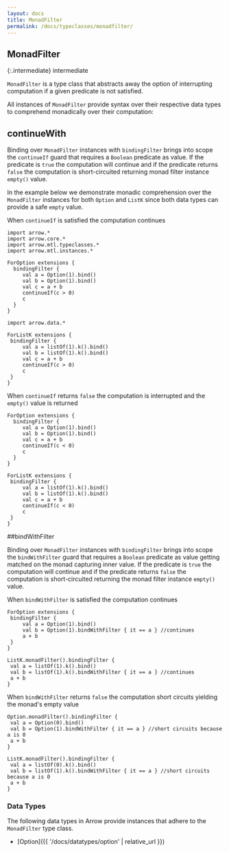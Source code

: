 ```yaml
---
layout: docs
title: MonadFilter
permalink: /docs/typeclasses/monadfilter/
---
```


## MonadFilter

{:.intermediate}
intermediate

`MonadFilter` is a type class that abstracts away the option of interrupting computation if a given predicate is not satisfied.

All instances of `MonadFilter` provide syntax over their respective data types to comprehend monadically over their computation:

## continueWith

Binding over `MonadFilter` instances with `bindingFilter` brings into scope the `continueIf` guard that requires a `Boolean` predicate as value. If the predicate is `true` the computation will continue and if the predicate returns `false` the computation is short-circuited returning monad filter instance `empty()` value.

In the example below we demonstrate monadic comprehension over the `MonadFilter` instances for both `Option` and `ListK` since both data types can provide a safe `empty` value.

When `continueIf` is satisfied the computation continues

```kotlin:ank
import arrow.*
import arrow.core.*
import arrow.mtl.typeclasses.*
import arrow.mtl.instances.*

ForOption extensions { 
  bindingFilter {
     val a = Option(1).bind()
     val b = Option(1).bind()
     val c = a + b
     continueIf(c > 0)
     c
  }
}
```

```kotlin:ank
import arrow.data.*

ForListK extensions { 
 bindingFilter {
     val a = listOf(1).k().bind()
     val b = listOf(1).k().bind()
     val c = a + b
     continueIf(c > 0)
     c
 }
}
```    

When `continueIf` returns `false` the computation is interrupted and the `empty()` value is returned

```kotlin:ank
ForOption extensions {
  bindingFilter {
     val a = Option(1).bind()
     val b = Option(1).bind()
     val c = a + b
     continueIf(c < 0)
     c
  }
}
```

```kotlin:ank
ForListK extensions {
 bindingFilter {
     val a = listOf(1).k().bind()
     val b = listOf(1).k().bind()
     val c = a + b
     continueIf(c < 0)
     c
 }
}
```    

##bindWithFilter

Binding over `MonadFilter` instances with `bindingFilter` brings into scope the `bindWithFilter` guard that requires a `Boolean` predicate as value getting matched on the monad capturing inner value. If the predicate is `true` the computation will continue and if the predicate returns `false` the computation is short-circuited returning the monad filter instance `empty()` value.

When `bindWithFilter` is satisfied the computation continues

```kotlin:ank
ForOption extensions { 
 bindingFilter {
     val a = Option(1).bind()
     val b = Option(1).bindWithFilter { it == a } //continues
     a + b
 }
}
```

```kotlin:ank
ListK.monadFilter().bindingFilter {
 val a = listOf(1).k().bind()
 val b = listOf(1).k().bindWithFilter { it == a } //continues
 a + b
}
```

When `bindWithFilter` returns `false` the computation short circuits yielding the monad's empty value

```kotlin:ank
Option.monadFilter().bindingFilter {
 val a = Option(0).bind()
 val b = Option(1).bindWithFilter { it == a } //short circuits because a is 0
 a + b
}
```   

```kotlin:ank
ListK.monadFilter().bindingFilter {
 val a = listOf(0).k().bind()
 val b = listOf(1).k().bindWithFilter { it == a } //short circuits because a is 0
 a + b
}
```

### Data Types

The following data types in Arrow provide instances that adhere to the `MonadFilter` type class.

- [Option]({{ '/docs/datatypes/option' | relative_url }})
